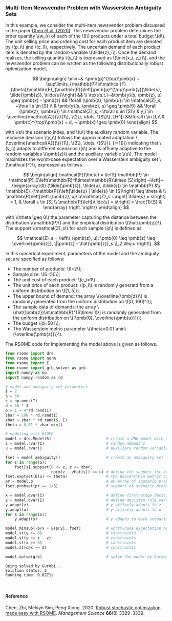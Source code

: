 <script src="https://cdn.mathjax.org/mathjax/latest/MathJax.js?config=TeX-AMS-MML_HTMLorMML" type="text/javascript"></script>

### Multi-Item Newsvendor Problem with Wasserstein Ambiguity Sets

In this example, we consider the multi-item newsvendor problem discussed in the paper [Chen et al. (2020)](#ref1). This newsvendor problem determines the order quantity \\(w_i\\) of each of the \\(I\\) products under a total budget \\(d\\). The unit selling price and ordering cost for each product item are denoted by \\(p_i\\) and \\(c_i\\), respectively. The uncertain demand of each product item is denoted by the random variable \\(\tilde{z}_i\\). Once the demand realizes, the selling quantity \\(y_i\\) is expressed as \\(\min\{x_i, z_i\}\\), and the newsvendor problem can be written as the following distributionally robust optimization model,

$$
\begin{align}
\min~& -\pmb{p}^{\top}\pmb{x} + \sup\limits_{\mathbb{P}\in\mathcal{F}(\theta)}\mathbb{E}_{\mathbb{P}}\left[\pmb{p}^{\top}\pmb{y}(\tilde{s}, \tilde{\pmb{z}}, \tilde{u})\right] && \\
\text{s.t.}~&\pmb{y}(s, \pmb{z}, u) \geq \pmb{x} - \pmb{z} && \forall (\pmb{z}, \pmb{u}) \in \mathcal{Z}_s, ~\forall s \in [S] \\
& \pmb{y}(s, \pmb{z}, u) \geq \pmb{0} && \forall (\pmb{z}, \pmb{u}) \in \mathcal{Z}_s, ~\forall s \in [S]\\
& y_i \in \overline{\mathcal{A}}(\{\{1\}, \{2\}, \dots, \{S\}\}, [I+1]) &&\forall i \in [I]\\
& \pmb{c}^{\top}\pmb{x} = d, ~ \pmb{x} \geq \pmb{0}
\end{align}
$$    

with \\(s\\) the scenario index, and \\(u\\) the auxiliary random variable. The recourse decision \\(y_i\\) follows the approximated adaptation \\(\overline{\mathcal{A}}(\\{\\{1\\}, \\{2\\}, \dots, \\{S\\}\\}, [I+1])\\) indicating that \\(y_i\\) adapts to different scenarios \\(s\\) and is affinely adaptive to the random variables \\(\pmb{z}\\) and the auxiliary variable \\(u\\). The model maximizes the worst-case expectation over a Wasserstein ambiguity set \\(\mathcal{F}\\), expressed as follows.

$$
\begin{align}
\mathcal{F}(\theta) = \left\{
\mathbb{P} \in \mathcal{P}_0\left(\mathbb{R}^I\times\mathbb{R}\times [S]\right) ~\left|~
\begin{array}{ll}
(\tilde{\pmb{z}}, \tilde{u}, \tilde{s}) \in \mathbb{P} &\\
\mathbb{E}_{\mathbb{P}}\left[\tilde{u} | \tilde{s} \in [S]\right] \leq \theta & \\
\mathbb{P}\left[\left.(\pmb{z}, u)\in\mathcal{Z}_s ~\right| \tilde{s} = s\right] = 1, & \forall s \in [S] \\
\mathbb{P}\left[\tilde{s} = s\right] = \frac{1}{S} &
\end{array}
\right.
\right\}
\end{align}
$$

with \\(\theta \geq 0\\) the parameter capturing the distance between the distribution \\(\mathbb{P}\\) and the empirical distribution \\(\hat{\pmb{z}}\\). The support \\(\mathcal{Z}_s\\) for each sample \\(s\\) is defined as

$$
\mathcal{Z}_s = \left\{ (\pmb{z}, u): \pmb{0} \leq \pmb{z} \leq \overline{\pmb{z}}, \|\pmb{z} - \hat{\pmb{z}}_s \|_2 \leq u
\right\}.
$$

In this numerical experiment, parameters of the model and the ambiguity set are specified as follows:

- The number of products: \\(I=2\\);
- Sample size: \\(S=50\\);
- The unit cost of each product: \\(c_i=1\\)
- The unit price of each product: \\(p_i\\) is randomly generatd from a uniform distribution on \\([1, 5]\\).
- The upper bound of demand: the array \\(\overline{\pmb{z}}\\) is randomly generated from the uniform distribution on \\([0, 100]^I\\);
- The sample data of demands: the array \\(\hat{\pmb{z}}\in\mathbb{R}^{S\times I}\\) is randomly generated from the uniform distribution on \\([\pmb{0}, \overline{\pmb{u}}]\\);
- The budget \\(d=50 I\\);
- The Wasserstein metric parameter \\(\theta=0.01 \min\\{\overline{\pmb{z}}\\}\\).

The RSOME code for implementing the model above is given as follows.

```python
from rsome import dro
from rsome import norm
from rsome import E
from rsome import grb_solver as grb
import numpy as np
import numpy.random as rd

# model and ambiguity set parameters
I = 2
S = 50
c = np.ones(I)
d = 50 * I
p = 1 + 4*rd.rand(I)
zbar = 100 * rd.rand(I)
zhat = zbar * rd.rand(S, I)
theta = 0.01 * zbar.min()

# modeling with RSOME
model = dro.Model(S)                        # create a DRO model with S scenarios
z = model.rvar(I)                           # random demand z
u = model.rvar()                            # auxiliary random variable

fset = model.ambiguity()                    # create an ambiguity set
for s in range(S):
    fset[s].suppset(0 <= z, z <= zbar,
                    norm(z - zhat[s]) <= u) # define the support for each scenario
fset.exptset(E(u) <= theta)                 # the Wasserstein metric constraint
pr = model.p                                # an array of scenario probabilities
fset.probset(pr == 1/S)                     # support of scenario probabilities

x = model.dvar(I)                           # define first-stage decisions
y = model.dvar(I)                           # define decision rule variables
y.adapt(z)                                  # y affinely adapts to z
y.adapt(u)                                  # y affinely adapts to u
for s in range(S):
    y.adapt(s)                              # y adapts to each scenario s

model.minsup(-p@x + E(p@y), fset)           # worst-case expectation over fset
model.st(y >= 0)                            # constraints
model.st(y >= x - z)                        # constraints
model.st(x >= 0)                            # constraints
model.st(c@x == d)                          # constraints

model.solve(grb)                            # solve the model by Gurobi
```

```
Being solved by Gurobi...
Solution status: 2
Running time: 0.0271s
```

<br>

#### Reference

<a id="ref1"></a>

Chen, Zhi, Melvyn Sim, Peng Xiong. 2020. [Robust stochastic optimization made easy with RSOME](https://pubsonline.informs.org/doi/abs/10.1287/mnsc.2020.3603). <i>Management Science</i> <b>66</b>(8) 3329–3339.
